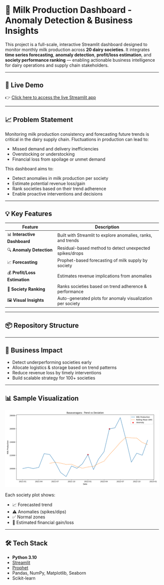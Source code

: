 # 🥛 Milk Production Dashboard - Anomaly Detection & Business Insights

This project is a full-scale, interactive Streamlit dashboard designed to monitor monthly milk production across **20 dairy societies**. It integrates **time series forecasting**, **anomaly detection**, **profit/loss estimation**, and **society performance ranking** — enabling actionable business intelligence for dairy operations and supply chain stakeholders.

---

## 🚀 Live Demo

👉 [Click here to access the live Streamlit app](https://milk-production-dashboard.streamlit.app/)

---

## 📈 Problem Statement

Monitoring milk production consistency and forecasting future trends is critical in the dairy supply chain. Fluctuations in production can lead to:

- Missed demand and delivery inefficiencies
- Overstocking or understocking
- Financial loss from spoilage or unmet demand

This dashboard aims to:

- Detect anomalies in milk production per society
- Estimate potential revenue loss/gain
- Rank societies based on their trend adherence
- Enable proactive interventions and decisions

---

## 💡 Key Features

| Feature | Description |
|--------|-------------|
| 📊 **Interactive Dashboard** | Built with Streamlit to explore anomalies, ranks, and trends |
| 🔍 **Anomaly Detection** | Residual-based method to detect unexpected spikes/drops |
| 📈 **Forecasting** | Prophet-based forecasting of milk supply by society |
| 💰 **Profit/Loss Estimation** | Estimates revenue implications from anomalies |
| 🏅 **Society Ranking** | Ranks societies based on trend adherence & performance |
| 🖼️ **Visual Insights** | Auto-generated plots for anomaly visualization per society |

---

## 📦 Repository Structure


---

## 🧠 Business Impact

- Detect underperforming societies early
- Allocate logistics & storage based on trend patterns
- Reduce revenue loss by timely interventions
- Build scalable strategy for 100+ societies

---

## 📊 Sample Visualization

![Basavanagara Anomaly](anomaly_plots/Basavanagara_anomaly_plot.png)

Each society plot shows:
- 📈 Forecasted trend
- ⚠️ Anomalies (spikes/dips)
- ✅ Normal zones
- 💸 Estimated financial gain/loss

---

## 🛠️ Tech Stack

- **Python 3.10**
- [Streamlit](https://streamlit.io)
- [Prophet](https://facebook.github.io/prophet/)
- Pandas, NumPy, Matplotlib, Seaborn
- Scikit-learn

